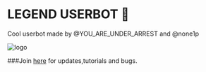 # LEGEND USERBOT 🌹

Cool userbot made by @YOU_ARE_UNDER_ARREST and  @none1p


![logo](https://telegra.ph/file/6d8f5de35757aced056fe.jpg)



###Join [here](https://t.me/LEGEND_USERBOT_SUPPORT) for updates,tutorials and bugs.


